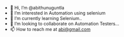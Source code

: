- 👋 Hi, I’m @abithunuguntla
- 👀 I’m interested in Automation using selenium
- 🌱 I’m currently learning Selenium..
- 💞️ I’m looking to collaborate on Automation Testers...
- 📫 How to reach me at abi@gmail.com

<!---
abithunuguntla/abithunuguntla is a ✨ special ✨ repository because its `README.md` (this file) appears on your GitHub profile.
You can click the Preview link to take a look at your changes.
--->
